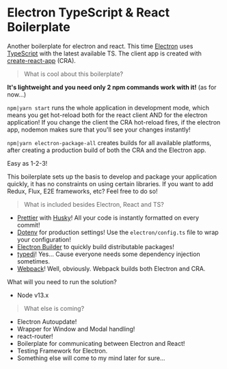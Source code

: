 # Electron TypeScript & React Boilerplate

Another boilerplate for electron and react. This time [Electron](https://www.electronjs.org/) uses [TypeScript](https://www.typescriptlang.org/) with the latest available TS. The client app is created with [create-react-app](https://github.com/facebook/create-react-app) (CRA). 

> What is cool about this boilerplate?

**It's lightweight and you need only 2 npm commands work with it!**
 (as for now...)

`npm|yarn start` runs the whole application in development mode, which means you get hot-reload both for the react client AND for the electron application! 
If you change the client the CRA hot-reload fires, if the electron app, nodemon makes sure that you'll see your changes instantly!

`npm|yarn electron-package-all` creates builds for all available platforms, after creating a production build of both the CRA and the Electron app.

Easy as 1-2-3!

This boilerplate sets up the basis to develop and package your application quickly, it has no constraints on using certain libraries. If you want to add Redux, Flux, E2E frameworks, etc? Feel free to do so!

> What is included besides Electron, React and TS?

 - [Prettier](https://prettier.io/) with [Husky](https://github.com/typicode/husky)! All your code is instantly formatted on every commit!
 - [Dotenv](https://github.com/motdotla/dotenv) for production settings! Use the `electron/config.ts` file to wrap your configuration!
 - [Electron Builder](https://www.electron.build/)  to quickly build distributable packages!
 - [typedi](https://github.com/typestack/typedi)! Yes... Cause everyone needs some dependency injection sometimes.
 - [Webpack](https://webpack.js.org/)! Well, obviously. Webpack builds both Electron and CRA. 


What will you need to run the solution?

 - Node v13.x

> What else is coming?

 - Electron Autoupdate!
 - Wrapper for Window and Modal handling!
 - react-router!
 - Boilerplate for communicating between Electron and React!
 - Testing Framework for Electron.
 - Something else will come to my mind later for sure...
